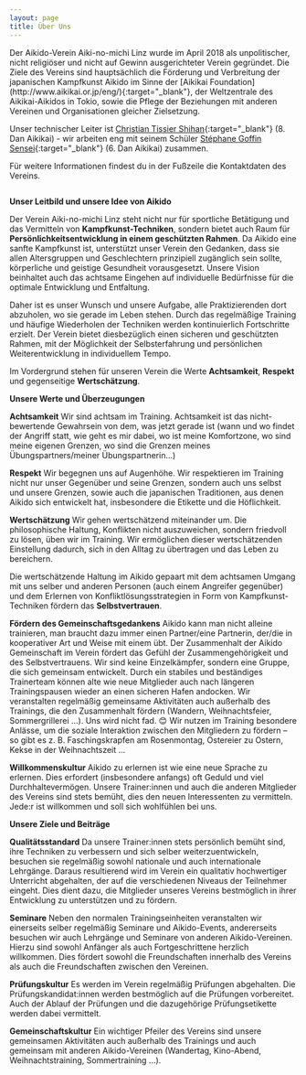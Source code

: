 ```yaml
---
layout: page
title: Über Uns
---
```


<div class="container block">
<div class="row">
<div class="col-7" markdown="1">Der Aikido-Verein Aiki-no-michi Linz wurde im April 2018 als unpolitischer, nicht religiöser und nicht auf Gewinn ausgerichteter Verein gegründet. Die Ziele des Vereins sind hauptsächlich die Förderung und Verbreitung der japanischen Kampfkunst Aikido im Sinne der [Aikikai Foundation](http://www.aikikai.or.jp/eng/){:target="_blank"}, der Weltzentrale des Aikikai-Aikidos in Tokio, sowie die Pflege der Beziehungen mit anderen Vereinen und Organisationen gleicher Zielsetzung.

Unser technischer Leiter ist [Christian Tissier Shihan](http://www.christiantissier.com){:target="_blank"} (8. Dan Aikikai) - wir arbeiten eng mit seinem Schüler [Stéphane Goffin Sensei](http://www.stephanegoffin.com){:target="_blank"} (6. Dan Aikikai) zusammen.

Für weitere Informationen findest du in der Fußzeile die Kontaktdaten des Vereins.


</div>
<div class="col">
<img class="imageStyleUeberUns" src="{{ site.baseurl }}/images/UeberUns.jpg" alt="" />
</div>
</div>
</div>
<div class="container block" markdown="1">

**Unser Leitbild und unsere Idee von Aikido**

Der Verein Aiki-no-michi Linz steht nicht nur für sportliche Betätigung und das Vermitteln von **Kampfkunst-Techniken**, sondern bietet auch Raum für **Persönlichkeitsentwicklung in einem geschützten Rahmen**. Da Aikido eine sanfte Kampfkunst ist, unterstützt unser Verein den Gedanken, dass sie allen Altersgruppen und Geschlechtern prinzipiell zugänglich sein sollte, körperliche und geistige Gesundheit vorausgesetzt. Unsere Vision beinhaltet auch das achtsame Eingehen auf individuelle Bedürfnisse für die optimale Entwicklung und Entfaltung. 

Daher ist es unser Wunsch und unsere Aufgabe, alle Praktizierenden dort abzuholen, wo sie gerade im Leben stehen. Durch das regelmäßige Training und häufige Wiederholen der Techniken werden kontinuierlich Fortschritte erzielt. Der Verein bietet diesbezüglich einen sicheren und geschützten Rahmen, mit der Möglichkeit der Selbsterfahrung und persönlichen Weiterentwicklung in individuellem Tempo. 

Im Vordergrund stehen für unseren Verein die Werte **Achtsamkeit**, **Respekt** und gegenseitige **Wertschätzung**. 

**Unsere Werte und Überzeugungen**

**Achtsamkeit**
Wir sind achtsam im Training. Achtsamkeit ist das nicht-bewertende Gewahrsein von dem, was jetzt gerade ist (wann und wo findet der Angriff statt, wie geht es mir dabei, wo ist meine Komfortzone, wo sind meine eigenen Grenzen, wo sind die Grenzen meines Übungspartners/meiner Übungspartnerin...)

**Respekt** 
Wir begegnen uns auf Augenhöhe. Wir respektieren im Training nicht nur unser Gegenüber und seine Grenzen, sondern auch uns selbst und  unsere Grenzen, sowie auch die japanischen Traditionen, aus denen Aikido sich entwickelt hat, insbesondere die Etikette und die Höflichkeit.

**Wertschätzung**
Wir gehen wertschätzend miteinander um. Die philosophische Haltung, Konflikten nicht auszuweichen, sondern friedvoll zu lösen, üben wir im Training. Wir ermöglichen dieser wertschätzenden Einstellung dadurch, sich in den Alltag zu übertragen und das Leben zu bereichern. 

Die wertschätzende Haltung im Aikido gepaart mit dem achtsamen Umgang mit uns selber und anderen Personen (auch einem Angreifer gegenüber) und dem Erlernen von Konfliktlösungsstrategien in Form von Kampfkunst-Techniken fördern das **Selbstvertrauen**.

**Fördern des Gemeinschaftsgedankens** 
Aikido kann man nicht alleine trainieren, man braucht dazu immer einen Partner/eine Partnerin, der/die in kooperativer Art und Weise mit einem übt.
Der Zusammenhalt der Aikido Gemeinschaft im Verein fördert das Gefühl der  Zusammengehörigkeit und des Selbstvertrauens. Wir sind keine Einzelkämpfer, sondern eine Gruppe, die sich gemeinsam entwickelt.
Durch ein stabiles und beständiges Trainerteam können alte wie neue Mitglieder auch nach längeren Trainingspausen wieder an einen sicheren Hafen andocken.
Wir veranstalten regelmäßig gemeinsame Aktivitäten auch außerhalb des Trainings, die den Zusammenhalt fördern (Wandern, Weihnachtsfeier, Sommergrillerei …). Uns wird nicht fad. 😊
Wir nutzen im Training besondere Anlässe, um die soziale Interaktion zwischen den Mitgliedern zu fördern – so gibt es z. B. Faschingskrapfen am Rosenmontag, Ostereier zu Ostern, Kekse in der Weihnachtszeit ...

**Willkommenskultur**
Aikido zu erlernen ist wie eine neue Sprache zu erlernen. Dies erfordert (insbesondere anfangs) oft Geduld und viel Durchhaltevermögen. Unsere Trainer:innen und auch die anderen Mitglieder des Vereins sind stets bemüht, dies den neuen Interessenten zu vermitteln. Jede:r ist willkommen und soll sich wohlfühlen bei uns. 

**Unsere Ziele und Beiträge**

**Qualitätsstandard** 
Da unsere Trainer:innen stets persönlich bemüht sind, ihre Techniken zu verbessern und sich selber weiterzuentwickeln, besuchen sie regelmäßig sowohl nationale und auch internationale Lehrgänge. Daraus resultierend wird im Verein ein qualitativ hochwertiger Unterricht abgehalten, der auf die verschiedenen Niveaus der Teilnehmer eingeht. Dies dient dazu, die Mitglieder unseres Vereins bestmöglich in ihrer Entwicklung zu unterstützen und zu fördern. 

**Seminare**
Neben den normalen Trainingseinheiten veranstalten wir einerseits selber regelmäßig Seminare und Aikido-Events, andererseits besuchen wir auch Lehrgänge und Seminare von anderen Aikido-Vereinen. Hierzu sind sowohl Anfänger als auch Fortgeschrittene herzlich willkommen. Dies fördert sowohl die Freundschaften innerhalb des Vereins als auch die Freundschaften zwischen den Vereinen.

**Prüfungskultur**
Es werden im Verein regelmäßig Prüfungen abgehalten. Die Prüfungskandidat:innen werden bestmöglich auf die Prüfungen vorbereitet. Auch der Ablauf der Prüfungen und die dazugehörige Prüfungsetikette werden dabei vermittelt. 

**Gemeinschaftskultur**
Ein wichtiger Pfeiler des Vereins sind unsere gemeinsamen Aktivitäten auch außerhalb des Trainings und auch gemeinsam mit anderen Aikido-Vereinen (Wandertag, Kino-Abend, Weihnachtstraining, Sommertraining ...). 
</div>